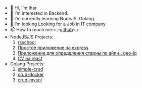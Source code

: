 - 👋 Hi, I’m Ihar
- 👀 I’m interested in Backend.
- 🌱 I’m currently learning NodeJS, Golang.
- 💞️ I’m looking  Looking for a Job in IT company
- 📫 How to reach me: :point_right:[github](https://github.com/iusmanof/):point_left:
- NodeJS/JS Projects:
  1. [rsschool](https://github.com/iusmanof/nodejs2021Q4-service)
  2. [Простое приложение на express](https://github.com/iusmanof/express-sandbox)
  3. [Приложение для определения старны по айпи__geo-ip](https://github.com/iusmanof/geo_ip_app)
  4. [CV на react](https://github.com/iusmanof/cv-react?tab=readme-ov-file)
- Golang Projects:
  1. [simple-crud](https://github.com/iusmanof/2025_golang_crud)
  2. [crud-docker](https://github.com/iusmanof/2025_REST_API)
  3. [crud-mysql](https://github.com/iusmanof/crud_mysql)


